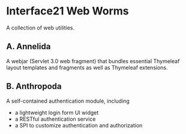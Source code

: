 # Interface21 Web Worms

A collection of web utilities.

## A. Annelida

A webjar (Servlet 3.0 web fragment) that bundles essential Thymeleaf layout templates and fragments as well as Thymeleaf
extensions.

## B. Anthropoda

A self-contained authentication module, including
- a lightweight login form UI widget
- a RESTful authentication service
- a SPI to customize authentication and authorization
